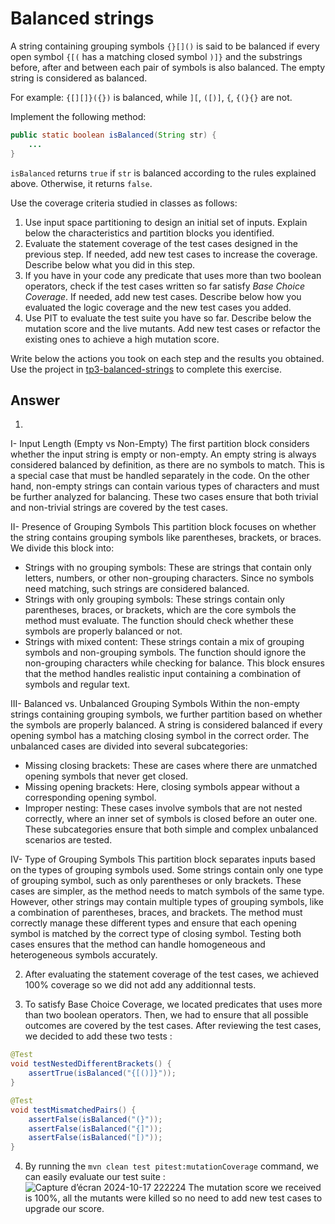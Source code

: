 # Balanced strings

A string containing grouping symbols `{}[]()` is said to be balanced if every open symbol `{[(` has a matching closed symbol `)]}` and the substrings before, after and between each pair of symbols is also balanced. The empty string is considered as balanced.

For example: `{[][]}({})` is balanced, while `][`, `([)]`, `{`, `{(}{}` are not.

Implement the following method:

```java
public static boolean isBalanced(String str) {
    ...
}
```

`isBalanced` returns `true` if `str` is balanced according to the rules explained above. Otherwise, it returns `false`.

Use the coverage criteria studied in classes as follows:

1. Use input space partitioning to design an initial set of inputs. Explain below the characteristics and partition blocks you identified.
2. Evaluate the statement coverage of the test cases designed in the previous step. If needed, add new test cases to increase the coverage. Describe below what you did in this step.
3. If you have in your code any predicate that uses more than two boolean operators, check if the test cases written so far satisfy *Base Choice Coverage*. If needed, add new test cases. Describe below how you evaluated the logic coverage and the new test cases you added.
4. Use PIT to evaluate the test suite you have so far. Describe below the mutation score and the live mutants. Add new test cases or refactor the existing ones to achieve a high mutation score.

Write below the actions you took on each step and the results you obtained.
Use the project in [tp3-balanced-strings](../code/tp3-balanced-strings) to complete this exercise.

## Answer

1. 

I- Input Length (Empty vs Non-Empty)
The first partition block considers whether the input string is empty or non-empty. An empty string is always considered balanced by definition, as there are no symbols to match. This is a special case that must be handled separately in the code. On the other hand, non-empty strings can contain various types of characters and must be further analyzed for balancing. These two cases ensure that both trivial and non-trivial strings are covered by the test cases.

II- Presence of Grouping Symbols
This partition block focuses on whether the string contains grouping symbols like parentheses, brackets, or braces. We divide this block into:

- Strings with no grouping symbols: These are strings that contain only letters, numbers, or other non-grouping characters. Since no symbols need matching, such strings are considered balanced.
- Strings with only grouping symbols: These strings contain only parentheses, braces, or brackets, which are the core symbols the method must evaluate. The function should check whether these symbols are properly balanced or not.
- Strings with mixed content: These strings contain a mix of grouping symbols and non-grouping symbols. The function should ignore the non-grouping characters while checking for balance. This block ensures that the method handles realistic input containing a combination of symbols and regular text.

III- Balanced vs. Unbalanced Grouping Symbols
Within the non-empty strings containing grouping symbols, we further partition based on whether the symbols are properly balanced. A string is considered balanced if every opening symbol has a matching closing symbol in the correct order. The unbalanced cases are divided into several subcategories:

- Missing closing brackets: These are cases where there are unmatched opening symbols that never get closed.
- Missing opening brackets: Here, closing symbols appear without a corresponding opening symbol.
- Improper nesting: These cases involve symbols that are not nested correctly, where an inner set of symbols is closed before an outer one. These subcategories ensure that both simple and complex unbalanced scenarios are tested.

IV- Type of Grouping Symbols
This partition block separates inputs based on the types of grouping symbols used. Some strings contain only one type of grouping symbol, such as only parentheses or only brackets. These cases are simpler, as the method needs to match symbols of the same type. However, other strings may contain multiple types of grouping symbols, like a combination of parentheses, braces, and brackets. The method must correctly manage these different types and ensure that each opening symbol is matched by the correct type of closing symbol. Testing both cases ensures that the method can handle homogeneous and heterogeneous symbols accurately.

2. After evaluating the statement coverage of the test cases, we achieved 100% coverage so we did not add any additionnal tests.

3. To satisfy Base Choice Coverage, we located predicates that uses more than two boolean operators. Then, we had to ensure that all possible outcomes are covered by the test cases. After reviewing the test cases, we decided to add these two tests : 

```java
@Test
void testNestedDifferentBrackets() {
    assertTrue(isBalanced("{[()]}"));
}

@Test
void testMismatchedPairs() {
    assertFalse(isBalanced("(}"));
    assertFalse(isBalanced("{]"));
    assertFalse(isBalanced("[)"));
}
```

4. By running the `mvn clean test pitest:mutationCoverage` command, we can easily evaluate our test suite :![Capture d’écran 2024-10-17 222224](https://github.com/user-attachments/assets/f4434e4f-e78d-423b-b432-cb1c0050a0b7)
   The mutation score we received is 100%, all the mutants were killed so no need to add new test cases to upgrade our score.


